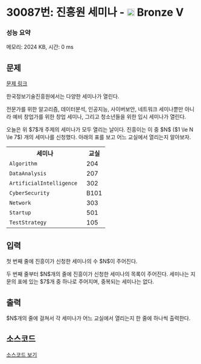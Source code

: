 # 30087번: 진흥원 세미나 - <img src="https://static.solved.ac/tier_small/1.svg" style="height:20px" /> Bronze V

<!-- performance -->
### 성능 요약
메모리: 2024 KB, 시간: 0 ms
<!-- end -->

## 문제

[문제 링크](https://boj.kr/30087)

<p>한국정보기술진흥원에서는 다양한 세미나가 열린다.</p>

<p>전문가를 위한 알고리즘, 데이터분석, 인공지능, 사이버보안, 네트워크 세미나뿐만 아니라 예비 창업가를 위한 창업 세미나, 그리고 청소년들을 위한 입시 세미나가 열린다.</p>

<p>오늘은 위 $7$개 주제의 세미나가 모두 열리는 날이다. 진흥이는 이 중 $N$ ($1 \le N \le 7$) 개의 세미나를 신청했다. 아래의 표를 보고 어느 교실에서 열리는지 알아보자.</p>

<table class="table table-bordered td-center th-center table-center-30">
<tbody>
<tr>
<th>세미나</th>
<th>교실</th>
</tr>
<tr>
<td><code>Algorithm </code></td>
<td>204</td>
</tr>
<tr>
<td><code>DataAnalysis </code></td>
<td>207</td>
</tr>
<tr>
<td><code>ArtificialIntelligence </code></td>
<td>302</td>
</tr>
<tr>
<td><code>CyberSecurity </code></td>
<td>B101</td>
</tr>
<tr>
<td><code>Network </code></td>
<td>303</td>
</tr>
<tr>
<td><code>Startup </code></td>
<td>501</td>
</tr>
<tr>
<td><code>TestStrategy </code></td>
<td>105</td>
</tr>
</tbody>
</table>

## 입력

<p>첫 번째 줄에 진흥이가 신청한 세미나의 수 $N$이 주어진다.</p>

<p>두 번째 줄부터 $N$개의 줄에 진흥이가 신청한 세미나의 목록이 주어진다. 세미나는 지문의 표에 있는 $7$개 중 하나로 주어지며, 중복되는 세미나는 없다.</p>

## 출력

<p>$N$개의 줄에 걸쳐서 각 세미나가 어느 교실에서 열리는지 한 줄에 하나씩 출력한다.</p>

## 소스코드

[소스코드 보기](진흥원%20세미나.cpp)